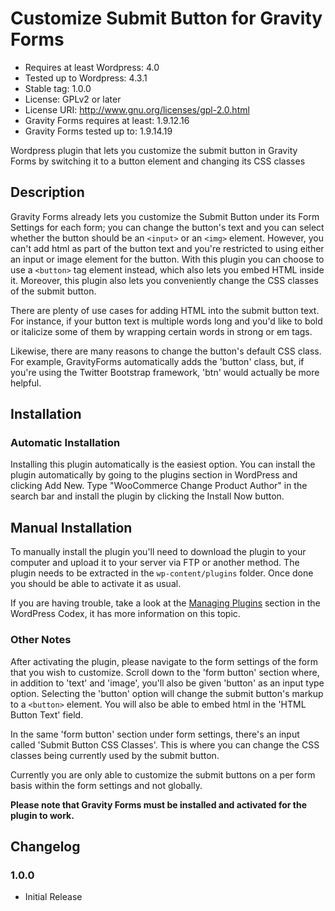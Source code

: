 # Customize Submit Button for Gravity Forms
- Requires at least Wordpress: 4.0
- Tested up to Wordpress: 4.3.1
- Stable tag: 1.0.0
- License: GPLv2 or later
- License URI: http://www.gnu.org/licenses/gpl-2.0.html
- Gravity Forms requires at least: 1.9.12.16
- Gravity Forms tested up to: 1.9.14.19

Wordpress plugin that lets you customize the submit button in Gravity Forms by switching it to a button element and changing its CSS classes

## Description

Gravity Forms already lets you customize the Submit Button under its Form Settings for each form; you can change the button's text and you can select whether the button should be an ```<input>``` or an ```<img>``` element. However, you can't add html as part of the button text and you're restricted to using either an input or image element for the button. With this plugin you can choose to use a ```<button>``` tag element instead, which also lets you embed HTML inside it. Moreover, this plugin also lets you conveniently change the CSS classes of the submit button.

There are plenty of use cases for adding HTML into the submit button text. For instance, if your button text is multiple words long and you'd like to bold or italicize some of them by wrapping certain words in strong or em tags. 

Likewise, there are many reasons to change the button's default CSS class. For example, GravityForms automatically adds the 'button' class, but, if you're using the Twitter Bootstrap framework, 'btn' would actually be more helpful. 

## Installation

### Automatic Installation 

Installing this plugin automatically is the easiest option. You can install the plugin automatically by going to the plugins section in WordPress and clicking Add New. Type "WooCommerce Change Product Author" in the search bar and install the plugin by clicking the Install Now button.

## Manual Installation

To manually install the plugin you'll need to download the plugin to your computer and upload it to your server via FTP or another method. The plugin needs to be extracted in the `wp-content/plugins` folder. Once done you should be able to activate it as usual.

If you are having trouble, take a look at the [Managing Plugins](http://codex.wordpress.org/Managing_Plugins#Manual_Plugin_Installation) section in the WordPress Codex, it has more information on this topic.

### Other Notes ###

After activating the plugin, please navigate to the form settings of the form that you wish to customize. Scroll down to the 'form button' section where, in addition to 'text' and 'image', you'll also be given 'button' as an input type option. Selecting the 'button' option will change the submit button's markup to a ```<button>``` element. You will also be able to embed html in the 'HTML Button Text' field. 

In the same 'form button' section under form settings, there's an input called 'Submit Button CSS Classes'. This is where you can change the CSS classes being currently used by the submit button. 

Currently you are only able to customize the submit buttons on a per form basis within the form settings and not globally.

**Please note that Gravity Forms must be installed and activated for the plugin to work.**

## Changelog ##

### 1.0.0
- Initial Release
